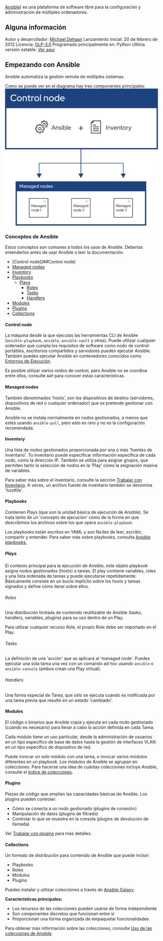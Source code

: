 [Ansible](https://www.ansible.com)) es una plataforma de software libre para la configuración y administración de múltiples ordenadores.

## Alguna información
Autor y desarrollador: [Michael Dehaan](https://github.com/mpdehaan)
Lanzamiento inicial: 20 de febrero de 2012
Licencia: [GLP-3.0](https://es.wikipedia.org/wiki/GNU_General_Public_License)
Programado principalmente en: Python
Ultima versión estable:  [Ver aquí](https://github.com/ansible/ansible/releases)

## Empezando con Ansible
Ansible automatiza la gestión remota de múltiples sistemas.

Como se puede ver en el diagrama hay tres componentes principales:
![Mapa concepto de fucionamiento de ansible](img/ansible_inv_start.svg)

### Conceptos de Ansible
Estos conceptos son comunes a todos los usos de Ansible. Deberías entenderlos antes de usar Ansible o leer la documentación.

- [Control node](##Control node)
- [Managed nodes](https://docs.ansible.com/ansible/latest/getting_started/basic_concepts.html#managed-nodes)
- [Inventory](https://docs.ansible.com/ansible/latest/getting_started/basic_concepts.html#inventory)
- [Playbooks](https://docs.ansible.com/ansible/latest/getting_started/basic_concepts.html#playbooks)
    - [Plays](https://docs.ansible.com/ansible/latest/getting_started/basic_concepts.html#plays)
        - [Roles](https://docs.ansible.com/ansible/latest/getting_started/basic_concepts.html#roles)
        - [Tasks](https://docs.ansible.com/ansible/latest/getting_started/basic_concepts.html#tasks)
        - [Handlers](https://docs.ansible.com/ansible/latest/getting_started/basic_concepts.html#handlers)
- [Modules](https://docs.ansible.com/ansible/latest/getting_started/basic_concepts.html#modules)
- [Plugins](https://docs.ansible.com/ansible/latest/getting_started/basic_concepts.html#plugins)
- [Collections](https://docs.ansible.com/ansible/latest/getting_started/basic_concepts.html#collections)

#### Control node

La máquina desde la que ejecutas las herramientas CLI de Ansible (`ansible-playbook`, `ansible`, `ansible-vault` y otras). Puede utilizar cualquier ordenador que cumpla los requisitos de software como nodo de control: portátiles, escritorios compartidos y servidores pueden ejecutar Ansible. También puedes ejecutar Ansible en contenedores conocidos como [Entornos de Ejecución](https://docs.ansible.com/ansible/latest/getting_started_ee/index.html#getting-started-ee-index).

Es posible utilizar varios nodos de control, pero Ansible no se coordina entre ellos, consulte `AAP` para conocer estas características.

#### Managed nodes

También denominados 'hosts', son los dispositivos de destino (servidores, dispositivos de red o cualquier ordenador) que se pretende gestionar con Ansible.

Ansible no se instala normalmente en nodos gestionados, a menos que estés usando `ansible-pull`, pero esto es raro y no es la configuración recomendada.

#### Inventory

Una lista de nodos gestionados proporcionada por una o más 'fuentes de inventario'. Tu inventario puede especificar información específica de cada nodo, como la dirección IP. También se utiliza para asignar grupos, que permiten tanto la selección de nodos en la 'Play' como la asignación masiva de variables.

Para saber más sobre el inventario, consulte la sección [Trabajar con Inventario](https://docs.ansible.com/ansible/latest/inventory_guide/intro_inventory.html#intro-inventory). A veces, un archivo fuente de inventario también se denomina 'hostfile'.

#### Playbooks

Contienen Plays (que son la unidad básica de ejecución de Ansible). Se trata tanto de un 'concepto de ejecución' como de la forma en que describimos los archivos sobre los que opera `ansible-playbook`.

Los playbooks están escritos en YAML y son fáciles de leer, escribir, compartir y entender. Para saber más sobre playbooks, consulta [Ansible playbooks.](https://docs.ansible.com/ansible/latest/playbook_guide/playbooks_intro.html#about-playbooks)

##### Plays

El contexto principal para la ejecución de Ansible, este objeto playbook asigna nodos gestionados (hosts) a tareas. El play contiene variables, roles y una lista ordenada de tareas y puede ejecutarse repetidamente. Básicamente consiste en un bucle implícito sobre los hosts y tareas signados y define cómo iterar sobre ellos.

###### Roles

Una distribución limitada de contenido reutilizable de Ansible (tasks, handlers, variables, plugins) para su uso dentro de un Play.

Para utilizar cualquier recurso Role, el propio Role debe ser importado en el Play.

###### Tasks

La definición de una 'acción' que se aplicará al 'managed node'. Puedes ejecutar una sola tarea una vez con un comando ad hoc usando `ansible` o `ansible-console` (ambos crean una Play virtual).

###### Handlers

Una forma especial de Tarea, que sólo se ejecuta cuando es notificada por una tarea previa que resultó en un estado 'cambiado'.

#### Modules

El código o binarios que Ansible copia y ejecuta en cada nodo gestionado (cuando es necesario) para llevar a cabo la acción definida en cada Tarea.

Cada módulo tiene un uso particular, desde la administración de usuarios en un tipo específico de base de datos hasta la gestión de interfaces VLAN en un tipo específico de dispositivo de red.

Puede invocar un solo módulo con una tarea, o invocar varios módulos diferentes en un playbook. Los módulos de Ansible se agrupan en colecciones. Para hacerse una idea de cuántas colecciones incluye Ansible, consulte el [índice de colecciones](https://docs.ansible.com/ansible/latest/collections/index.html#list-of-collections).

#### Plugins

Piezas de código que amplían las capacidades básicas de Ansible. Los plugins pueden controlar:
- Cómo se conecta a un nodo gestionado (plugins de conexión)
- Manipulación de datos (plugins de filtrado)
- Controlar lo que se muestra en la consola (plugins de devolución de llamada)

Ver [Trabajar con plugins](https://docs.ansible.com/ansible/latest/plugins/plugins.html#working-with-plugins) para más detalles.

#### Collections

Un formato de distribución para contenido de Ansible que puede incluir:
- Playbooks
- Roles
- Módulos
- Plugins

Puedes instalar y utilizar colecciones a través de [Ansible Galaxy](https://galaxy.ansible.com/).

**Características principales:**
- Los recursos de las colecciones pueden usarse de forma independiente
- Son componentes discretos que funcionan entre sí
- Proporcionan una forma organizada de empaquetar funcionalidades

Para obtener más información sobre las colecciones, consulte [Uso de las colecciones de Ansible](https://docs.ansible.com/ansible/latest/collections_guide/index.html#collections).
